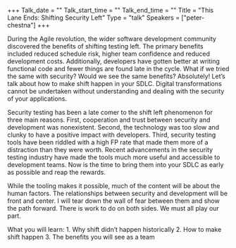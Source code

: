+++
Talk_date = ""
Talk_start_time = ""
Talk_end_time = ""
Title = "This Lane Ends: Shifting Security Left"
Type = "talk"
Speakers = ["peter-chestna"]
+++

During the Agile revolution, the wider software development community discovered the benefits of shifting testing left. The primary benefits included reduced schedule risk, higher team confidence and reduced development costs. Additionally, developers have gotten better at writing functional code and fewer things are found late in the cycle. What if we tried the same with security? Would we see the same benefits? Absolutely! Let’s talk about how to make shift happen in your SDLC. Digital transformations cannot be undertaken without understanding and dealing with the security of your applications.

Security testing has been a late comer to the shift left phenomenon for three main reasons. First, cooperation and trust between security and development was nonexistent. Second, the technology was too slow and clunky to have a positive impact with developers. Third, security testing tools have been riddled with a high FP rate that made them more of a distraction than they were worth. Recent advancements in the security testing industry have made the tools much more useful and accessible to development teams. Now is the time to bring them into your SDLC as early as possible and reap the rewards.

While the tooling makes it possible, much of the content will be about the human factors. The relationships between security and development will be front and center. I will tear down the wall of fear between them and show the path forward. There is work to do on both sides. We must all play our part.

What you will learn:	1.	Why shift didn’t happen historically 2.	How to make shift happen 3.	The benefits you will see as a team
